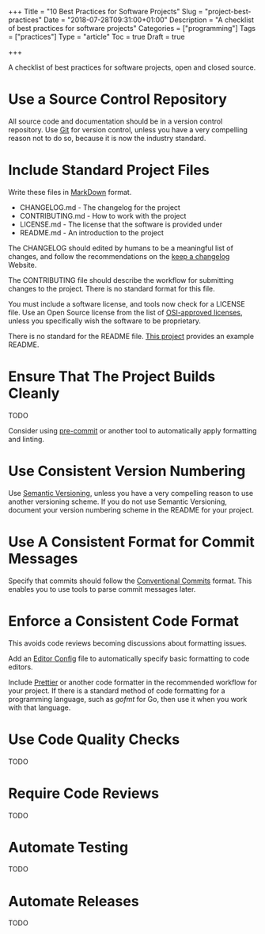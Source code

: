 +++
Title = "10 Best Practices for Software Projects"
Slug = "project-best-practices"
Date = "2018-07-28T09:31:00+01:00"
Description = "A checklist of best practices for software projects"
Categories = ["programming"]
Tags = ["practices"]
Type = "article"
Toc = true
Draft = true

+++

A checklist of best practices for software projects, open and closed source.

<!--more-->

# Use a Source Control Repository

All source code and documentation should be in a version control repository. Use
[Git](https://git-scm.com/) for version control, unless you have a very compelling
reason not to do so, because it is now the industry standard.

# Include Standard Project Files

Write these files in [MarkDown](https://commonmark.org/) format.

- CHANGELOG.md - The changelog for the project
- CONTRIBUTING.md - How to work with the project
- LICENSE.md - The license that the software is provided under
- README.md - An introduction to the project

The CHANGELOG should edited by humans to be a meaningful list of changes, and follow the
recommendations on the [keep a changelog](https://keepachangelog.com) Website.

The CONTRIBUTING file should describe the workflow for submitting changes to the
project. There is no standard format for this file.

You must include a software license, and tools now check for a LICENSE file. Use an Open
Source license from the list of
[OSI-approved licenses](https://opensource.org/licenses), unless you specifically wish
the software to be proprietary.

There is no standard for the README file.
[This project](https://github.com/jehna/readme-best-practices) provides an example
README.

# Ensure That The Project Builds Cleanly

TODO

Consider using [pre-commit](https://pre-commit.com/) or another tool to automatically
apply formatting and linting.

# Use Consistent Version Numbering

Use [Semantic Versioning](http://semver.org/), unless you have a very compelling reason
to use another versioning scheme. If you do not use Semantic Versioning, document your
version numbering scheme in the README for your project.

# Use A Consistent Format for Commit Messages

Specify that commits should follow the
[Conventional Commits](https://conventionalcommits.org/) format. This enables you to use
tools to parse commit messages later.

# Enforce a Consistent Code Format

This avoids code reviews becoming discussions about formatting issues.

Add an [Editor Config](https://editorconfig.org/) file to automatically specify basic
formatting to code editors.

Include [Prettier](https://prettier.io/) or another code formatter in the recommended
workflow for your project. If there is a standard method of code formatting for a
programming language, such as _gofmt_ for Go, then use it when you work with that
language.

# Use Code Quality Checks

TODO

# Require Code Reviews

TODO

# Automate Testing

TODO

# Automate Releases

TODO
